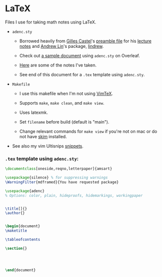 # LaTeX

Files I use for taking math notes using LaTeX. 

- `adenc.sty`

    - Borrowed heavily from 
        [Gilles Castel](https://github.com/gillescastel)'s 
        [preamble file](https://github.com/gillescastel/lecture-notes/blob/master/algebraic-topology/preamble.tex) 
        for his 
        [lecture notes](https://github.com/gillescastel/lecture-notes)
        and [Andrew Lin](https://web.stanford.edu/~lindrew/)'s
        package, [lindrew](https://web.stanford.edu/~lindrew/lindrew.sty). 

    - Check out [a sample document](https://www.overleaf.com/read/psgmvhwzppnr#adf899) using `adenc.sty` on Overleaf.

    - [Here](https://github.com/AdenChen27/Notes) are some of the notes I've taken. 
 
    - See end of this document for a `.tex` template using `adenc.sty`. 

    <!-- - Two options are available: `color` and `plain`. Pass `color` (`\usepackage[color]{adenc}`) to produce colored theorem environments; pass `plain` (`\usepackage[plain]{adenc}`)  to use the default theorem environments: `definition`, `plain`, and `remark`. -->

- `Makefile`
    
    - I use this makefile when I'm not using [VimTeX](https://github.com/lervag/vimtex). 

    - Supports `make`, `make clean`, and `make view`. 

    - Uses latexmk. 

    - Set `filename` before build (default is "main"). 

    - Change relevant commands for `make view` if you're not on mac or do not have [skim](https://skim-app.sourceforge.io/) installed. 

- See also my vim Ultisnips [snippets](https://github.com/AdenChen27/dotfiles/tree/main/vim/UltiSnips). 



### `.tex` template using `adenc.sty`:



```tex
\documentclass[oneside,reqno,letterpaper]{amsart}

\usepackage{silence} % for suppressing warnings
\WarningFilter{mdframed}{You have requested package}

\usepackage{adenc}
% Options: color, plain, hideproofs, hidemarkings, workingpaper


\title[]{}
\author{}


\begin{document}
\maketitle

\tableofcontents

\section{}




\end{document}
```
